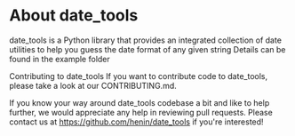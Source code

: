 # About date_tools
date_tools is a Python library that provides an integrated collection of date
utilities to help you guess the date format of any given string
Details can be found in the example folder

Contributing to date_tools
If you want to contribute code to date_tools, please take a look at our CONTRIBUTING.md.

If you know your way around date_tools codebase a bit and like to help further, we would appreciate any help in reviewing pull requests. Please contact us at https://github.com/henin/date_tools if you're interested!

